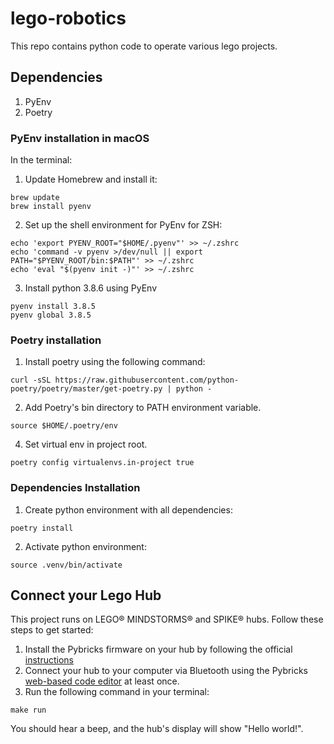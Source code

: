 # lego-robotics
This repo contains python code to operate various lego projects.

## Dependencies

1. PyEnv
2. Poetry

### PyEnv installation in macOS

In the terminal:

1. Update Homebrew and install it:
```
brew update
brew install pyenv
```

2. Set up the shell environment for PyEnv for ZSH:

```
echo 'export PYENV_ROOT="$HOME/.pyenv"' >> ~/.zshrc
echo 'command -v pyenv >/dev/null || export PATH="$PYENV_ROOT/bin:$PATH"' >> ~/.zshrc
echo 'eval "$(pyenv init -)"' >> ~/.zshrc
```

3. Install python 3.8.6 using PyEnv

```
pyenv install 3.8.5
pyenv global 3.8.5
```

### Poetry installation
1. Install poetry using the following command:

```
curl -sSL https://raw.githubusercontent.com/python-poetry/poetry/master/get-poetry.py | python -
```

2. Add Poetry's bin directory to PATH environment variable.

```
source $HOME/.poetry/env
```
4. Set virtual env in project root.

```
poetry config virtualenvs.in-project true
```

### Dependencies Installation
1. Create python environment with all dependencies:
```
poetry install
```

2. Activate python environment:

```
source .venv/bin/activate
```

## Connect your Lego Hub

This project runs on LEGO® MINDSTORMS® and SPIKE® hubs. Follow these steps to get started: 

1. Install the Pybricks firmware on your hub by following the official [instructions](https://pybricks.com/learn/getting-started/install-pybricks/#installing-pybricks-on-the-hub)
2. Connect your hub to your computer via Bluetooth using the Pybricks [web-based code editor](https://code.pybricks.com/) at least once.
3. Run the following command in your terminal:

```
make run
```
You should hear a beep, and the hub's display will show "Hello world!".





